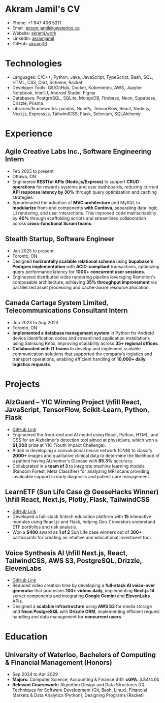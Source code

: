 # Akram Jamil's CV

- Phone: +1 647 406 5311
- Email: [akram.jamil@uwaterloo.ca](mailto:akram.jamil@uwaterloo.ca)
- Website: [akramj.work](https://akramj.work/)
- LinkedIn: [akramjamil](https://linkedin.com/in/akramjamil)
- GitHub: [akramj13](https://github.com/akramj13)


# Technologies

- Languages: C/C++, Python, Java, JavaScript, TypeScript, Bash, SQL, HTML, CSS, Dart, Scheme, Racket
- Developer Tools: Git/GitHub, Docker, Kubernetes, AWS, Jupyter Notebook, IntelliJ, Android Studio, Figma
- Databases: PostgreSQL, SQLite, MongoDB, Firebase, Neon, Supabase, Drizzle, Prisma
- Libraries/Frameworks: pandas, NumPy, TensorFlow, React, Node.js, Next.js, Express.js, TailwindCSS, Flask, Selenium, SQLAlchemy
# Experience

## Agile Creative Labs Inc., Software Engineering Intern

- Feb 2025 to present
- Ottawa, ON
- Engineered **RESTful APIs (Node.js/Express)** to support **CRUD operations** for rewards systems and user dashboards, reducing current **API response latency by 30%** through query optimization and caching strategies.
- Spearheaded the adoption of **MVC architecture** and MySQL to **modularize** front-end components **with Cordova**, separating data logic, UI rendering, and user interactions. This improved code maintainability by **40%** through scaffolding scripts and streamlined collaboration across **cross-functional Scrum teams**.

## Stealth Startup, Software Engineer

- Jan 2025 to present
- Toronto, ON
- Designed **horizontally scalable relational schema** using **Supabase's Postgres implementation** with **ACID-compliant** transactions, optimizing query performance latency for **1000+ concurrent user sessions**.
- Engineered distributed video rendering pipeline leveraging Remotion's composable architecture, achieving **35% throughput improvement** via parallelized asset processing and cache-aware resource allocation.

## Canada Cartage System Limited, Telecommunications Consultant Intern

- Jun 2023 to Aug 2023
- Toronto, ON
- **Implemented a database management system** in Python for Android device identification codes and streamlined application installations using Samsung Knox, improving scalability across **35+ regional offices**.
- **Collaborated with IT teams** to develop and implement scalable communication solutions that supported the company’s logistics and transport operations, enabling efficient handling of **10,000+ daily logistics requests**.

# Projects

## AlzGuard – YIC Winning Project \hfill React, JavaScript, TensorFlow, Scikit-Learn, Python, Flask

- [GitHub Link](https://github.com/sahilalamgir/AlzGuard)
- Engineered the front-end and AI model using React, Python, HTML, and CSS for an Alzheimer’s detection tool aimed at physicians, which won a **\$1,000** prize at YIC (Youth Impact Challenge).
- Aided in developing a convolutional neural network (CNN) to classify **2000+** images and qualitative clinical data to determine the likelihood of a patient having Alzheimer's Disease with **85.3%** accuracy.
- Collaborated in a **team of 3** to integrate machine learning models (Random Forest, Meta Classifier) for analyzing MRI scans providing invaluable support in early diagnosis and patient care management.

## LearnETF (Sun Life Case @ GeeseHacks Winner) \hfill React, Next.js, Plotly, Flask, TailwindCSS

- [GitHub Link](https://github.com/akramj13/learnetf)
- Developed a full-stack fintech education platform with **15** interactive modules using React.js and Flask, helping Gen Z investors understand ETF portfolios and risk analysis.
- Won a **\$400** award as **1 of 2** Sun Life case winners out of **300+** participants for creating an intuitive and educational investment tool.

## Voice Synthesis AI \hfill Next.js, React, TailwindCSS, AWS S3, PostgreSQL, Drizzle, ElevenLabs

- [GitHub Link](https://github.com/akramj13/ai-voice)
- Reduced video creation time by developing a **full-stack AI voice-over generator** that processes **100+ videos daily**, implementing **Next.js 14** server components and integrating **Google Gemini** and **ElevenLabs** APIs.
- Designed a **scalable infrastructure** using **AWS S3** for media storage and **Neon PostgreSQL** with **Drizzle ORM**, implementing efficient request handling and data management for **concurrent users**.

# Education

## University of Waterloo, Bachelors of Computing & Financial Management (Honors)

- Sep 2024 to Apr 2029
- **Majors:** Computer Science, Accounting & Finance \hfill **cGPA**: 3.84/4.00
- **Relevant Coursework:** Algorithm Design and Data Structures (C), Techniques for Software Development (Git, Bash, Linux), Financial Markets & Data Analytics (Python), Designing Programs (Racket)

